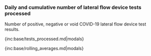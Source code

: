 ### Daily and cumulative number of lateral flow device tests processed 

Number of positive, negative or void COVID-19 lateral flow device test results.

{inc:base/tests_processed.md|modals}

{inc:base/rolling_averages.md|modals}
